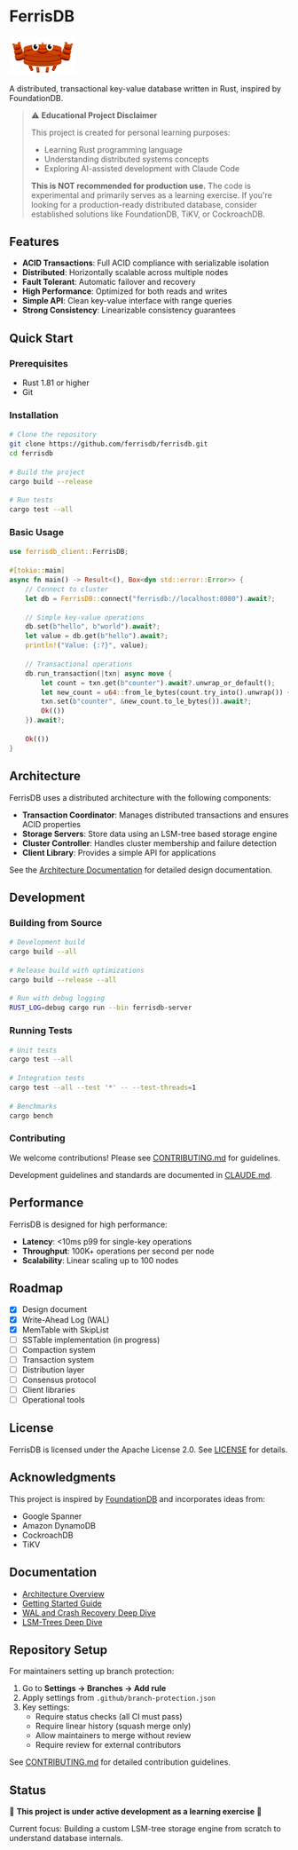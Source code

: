 # FerrisDB

<img src="docs/assets/images/ferrisdb_logo.svg" alt="FerrisDB Logo" width="120">

A distributed, transactional key-value database written in Rust, inspired by FoundationDB.

> ⚠️ **Educational Project Disclaimer**
>
> This project is created for personal learning purposes:
>
> - Learning Rust programming language
> - Understanding distributed systems concepts
> - Exploring AI-assisted development with Claude Code
>
> **This is NOT recommended for production use.** The code is experimental and primarily serves as a learning exercise.
> If you're looking for a production-ready distributed database, consider established solutions like FoundationDB, TiKV, or CockroachDB.

## Features

- **ACID Transactions**: Full ACID compliance with serializable isolation
- **Distributed**: Horizontally scalable across multiple nodes
- **Fault Tolerant**: Automatic failover and recovery
- **High Performance**: Optimized for both reads and writes
- **Simple API**: Clean key-value interface with range queries
- **Strong Consistency**: Linearizable consistency guarantees

## Quick Start

### Prerequisites

- Rust 1.81 or higher
- Git

### Installation

```bash
# Clone the repository
git clone https://github.com/ferrisdb/ferrisdb.git
cd ferrisdb

# Build the project
cargo build --release

# Run tests
cargo test --all
```

### Basic Usage

```rust
use ferrisdb_client::FerrisDB;

#[tokio::main]
async fn main() -> Result<(), Box<dyn std::error::Error>> {
    // Connect to cluster
    let db = FerrisDB::connect("ferrisdb://localhost:8080").await?;

    // Simple key-value operations
    db.set(b"hello", b"world").await?;
    let value = db.get(b"hello").await?;
    println!("Value: {:?}", value);

    // Transactional operations
    db.run_transaction(|txn| async move {
        let count = txn.get(b"counter").await?.unwrap_or_default();
        let new_count = u64::from_le_bytes(count.try_into().unwrap()) + 1;
        txn.set(b"counter", &new_count.to_le_bytes()).await?;
        Ok(())
    }).await?;

    Ok(())
}
```

## Architecture

FerrisDB uses a distributed architecture with the following components:

- **Transaction Coordinator**: Manages distributed transactions and ensures ACID properties
- **Storage Servers**: Store data using an LSM-tree based storage engine
- **Cluster Controller**: Handles cluster membership and failure detection
- **Client Library**: Provides a simple API for applications

See the [Architecture Documentation](docs/architecture.md) for detailed design documentation.

## Development

### Building from Source

```bash
# Development build
cargo build --all

# Release build with optimizations
cargo build --release --all

# Run with debug logging
RUST_LOG=debug cargo run --bin ferrisdb-server
```

### Running Tests

```bash
# Unit tests
cargo test --all

# Integration tests
cargo test --all --test '*' -- --test-threads=1

# Benchmarks
cargo bench
```

### Contributing

We welcome contributions! Please see [CONTRIBUTING.md](CONTRIBUTING.md) for guidelines.

Development guidelines and standards are documented in [CLAUDE.md](CLAUDE.md).

## Performance

FerrisDB is designed for high performance:

- **Latency**: <10ms p99 for single-key operations
- **Throughput**: 100K+ operations per second per node
- **Scalability**: Linear scaling up to 100 nodes

## Roadmap

- [x] Design document
- [x] Write-Ahead Log (WAL)
- [x] MemTable with SkipList
- [ ] SSTable implementation (in progress)
- [ ] Compaction system
- [ ] Transaction system
- [ ] Distribution layer
- [ ] Consensus protocol
- [ ] Client libraries
- [ ] Operational tools

## License

FerrisDB is licensed under the Apache License 2.0. See [LICENSE](LICENSE) for details.

## Acknowledgments

This project is inspired by [FoundationDB](https://apple.github.io/foundationdb/) and incorporates ideas from:

- Google Spanner
- Amazon DynamoDB
- CockroachDB
- TiKV

## Documentation

- [Architecture Overview](docs/architecture.md)
- [Getting Started Guide](docs/getting-started.md)
- [WAL and Crash Recovery Deep Dive](docs/wal-crash-recovery.md)
- [LSM-Trees Deep Dive](docs/lsm-trees-deep-dive.md)

## Repository Setup

For maintainers setting up branch protection:

1. Go to **Settings → Branches → Add rule**
2. Apply settings from `.github/branch-protection.json`
3. Key settings:
   - Require status checks (all CI must pass)
   - Require linear history (squash merge only)
   - Allow maintainers to merge without review
   - Require review for external contributors

See [CONTRIBUTING.md](CONTRIBUTING.md) for detailed contribution guidelines.

## Status

🚧 **This project is under active development as a learning exercise** 🚧

Current focus: Building a custom LSM-tree storage engine from scratch to understand database internals.
